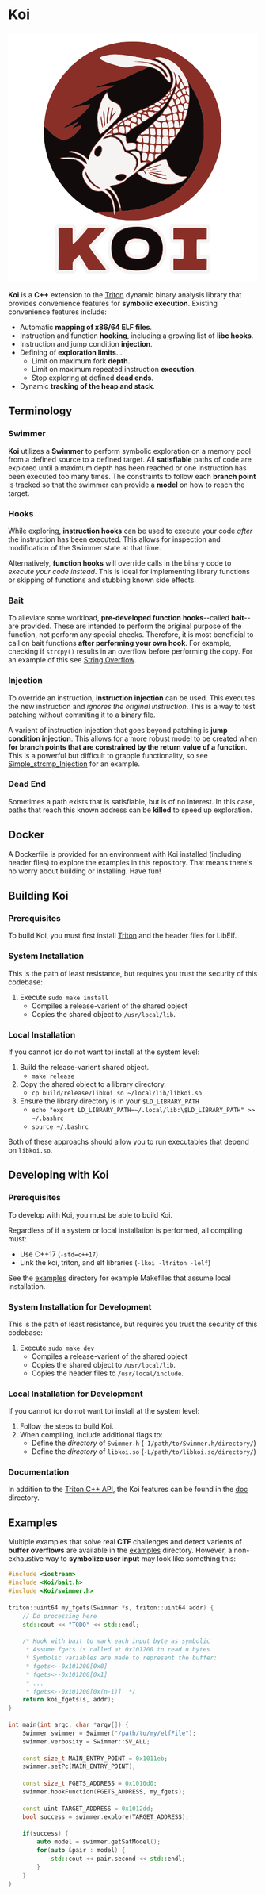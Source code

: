 # Koi

<p align="center"> <img src="https://github.com/A-Benlolo/Koi/blob/main/doc/img/koi_logo.svg?raw=true"/> </p>

**Koi** is a **C++** extension to the [Triton](https://github.com/JonathanSalwan/Triton) dynamic binary analysis library that provides convenience features for **symbolic execution**. Existing convenience features include:

- Automatic **mapping of x86/64 ELF files**.
- Instruction and function **hooking**, including a growing list of **libc hooks**.
- Instruction and jump condition **injection**.
- Defining of **exploration limits**...
    - Limit on maximum fork **depth.**
    - Limit on maximum repeated instruction **execution**.
    - Stop exploring at defined **dead ends**.
- Dynamic **tracking of the heap and stack**.





## Terminology


### Swimmer

**Koi** utilizes a **Swimmer** to perform symbolic exploration on a memory pool from a defined source to a defined target. All **satisfiable** paths of code are explored until a maximum depth has been reached or one instruction has been executed too many times. The constraints to follow each **branch point** is tracked so that the swimmer can provide a **model** on how to reach the target.


### Hooks

While exploring, **instruction hooks** can be used to execute your code *after* the instruction has been executed. This allows for inspection and modification of the Swimmer state at that time.

Alternatively, **function hooks** will override calls in the binary code to *execute your code instead*. This is ideal for implementing library functions or skipping of functions and stubbing known side effects.


### Bait

To alleviate some workload, **pre-developed function hooks**--called **bait**--are provided. These are intended to perform the original purpose of the function, not perform any special checks. Therefore, it is most beneficial to call on bait functions **after performing your own hook**. For example, checking if `strcpy()` results in an overflow before performing the copy. For an example of this see [String Overflow](./examples/String_Overflow).


### Injection

To override an instruction, **instruction injection** can be used. This executes the new instruction and *ignores the original instruction*. This is a way to test patching without commiting it to a binary file.

A varient of instruction injection that goes beyond patching is **jump condition injection**. This allows for a more robust model to be created when **for branch points that are constrained by the return value of a function**. This is a powerful but difficult to grapple functionality, so see [Simple_strcmp_Injection](./examples/Simple_strcmp_Injection) for an example.


### Dead End

Sometimes a path exists that is satisfiable, but is of no interest. In this case, paths that reach this known address can be **killed** to speed up exploration.





## Docker

A Dockerfile is provided for an environment with Koi installed (including header files) to explore the examples in this repository. That means there's no worry about building or installing. Have fun!





## Building Koi

### Prerequisites

To build Koi, you must first install [Triton](https://github.com/JonathanSalwan/Triton) and the header files for LibElf.


### System Installation

This is the path of least resistance, but requires you trust the security of this codebase:

1. Execute `sudo make install`
    - Compiles a release-varient of the shared object
    - Copies the shared object to `/usr/local/lib`.


### Local Installation

If you cannot (or do not want to) install at the system level:

1. Build the release-varient shared object.
    - `make release`
1. Copy the shared object to a library directory.
    - `cp build/release/libkoi.so ~/local/lib/libkoi.so`
1. Ensure the library directory is in your `$LD_LIBRARY_PATH`
    - `echo "export LD_LIBRARY_PATH=~/.local/lib:\$LD_LIBRARY_PATH" >> ~/.bashrc`
    - `source ~/.bashrc`


Both of these approachs should allow you to run executables that depend on `libkoi.so`.





## Developing with Koi

### Prerequisites

To develop with Koi, you must be able to build Koi.

Regardless of if a system or local installation is performed, all compiling must:

- Use C++17 (`-std=c++17`)
- Link the koi, triton, and elf libraries (`-lkoi -ltriton -lelf`)

See the [examples](./examples) directory for example Makefiles that assume local installation.


### System Installation for Development

This is the path of least resistance, but requires you trust the security of this codebase:

1. Execute `sudo make dev`
    - Compiles a release-varient of the shared object
    - Copies the shared object to `/usr/local/lib`.
    - Copies the header files to `/usr/local/include`.


### Local Installation for Development

If you cannot (or do not want to) install at the system level:

1. Follow the steps to build Koi.
1. When compiling, include additional flags to:
    - Define the *directory* of `Swimmer.h` (`-I/path/to/Swimmer.h/directory/`)
    - Define the *directory* of `libkoi.so` (`-L/path/to/libkoi.so/directory/`)


### Documentation

In addition to the [Triton C++ API](https://triton-library.github.io/documentation/doxygen/annotated.html), the Koi features can be found in the [doc](./doc) directory.





## Examples

Multiple examples that solve real **CTF** challenges and detect varients of **buffer overflows** are available in the [examples](./examples) directory. However, a non-exhaustive way to **symbolize user input** may look like something this:

```cpp
#include <iostream>
#include <Koi/bait.h>
#include <Koi/swimmer.h>

triton::uint64 my_fgets(Swimmer *s, triton::uint64 addr) {
    // Do processing here
    std::cout << "TODO" << std::endl;

    /* Hook with bait to mark each input byte as symbolic
     * Assume fgets is called at 0x101200 to read n bytes
     * Symbolic variables are made to represent the buffer:
     * fgets<--0x101200[0x0]
     * fgets<--0x101200[0x1]
     * ...
     * fgets<--0x101200[0x(n-1)]  */
    return koi_fgets(s, addr);
}

int main(int argc, char *argv[]) {
    Swimmer swimmer = Swimmer("/path/to/my/elfFile");
    swimmer.verbosity = Swimmer::SV_ALL;

    const size_t MAIN_ENTRY_POINT = 0x1011eb;
    swimmer.setPc(MAIN_ENTRY_POINT);

    const size_t FGETS_ADDRESS = 0x1010d0;
    swimmer.hookFunction(FGETS_ADDRESS, my_fgets);

    const uint TARGET_ADDRESS = 0x1012dd;
    bool success = swimmer.explore(TARGET_ADDRESS);

    if(success) {
        auto model = swimmer.getSatModel();
        for(auto &pair : model) {
            std::cout << pair.second << std::endl;
        }
    }
}

```
